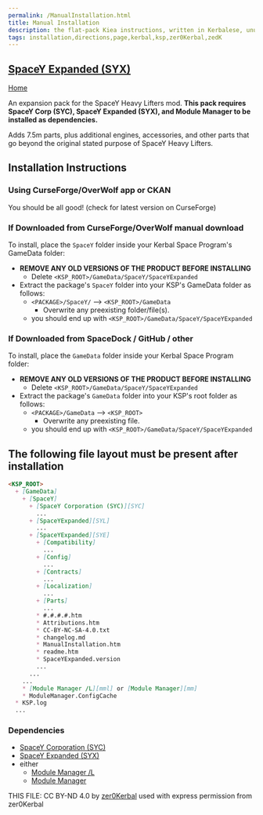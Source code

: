 ```yaml
---
permalink: /ManualInstallation.html
title: Manual Installation
description: the flat-pack Kiea instructions, written in Kerbalese, unusally present
tags: installation,directions,page,kerbal,ksp,zer0Kerbal,zedK
---
```


<!-- ManualInstallation.md v1.5.0.0
SpaceY Expanded (SYX)
created: 17 Jan 2023
updated: 11 May 2023 -->

<!-- based upon work by Lisias -->

## [SpaceY Expanded (SYX)][mod]

[Home](./index.md)

An expansion pack for the SpaceY Heavy Lifters mod. **This pack requires SpaceY Corp (SYC), SpaceY Expanded (SYX), and Module Manager to be installed as dependencies.**

Adds 7.5m parts, plus additional engines, accessories, and other parts that go beyond the original stated purpose of SpaceY Heavy Lifters.

## Installation Instructions

### Using CurseForge/OverWolf app or CKAN

You should be all good! (check for latest version on CurseForge)

### If Downloaded from CurseForge/OverWolf manual download

To install, place the `SpaceY` folder inside your Kerbal Space Program's GameData folder:

* **REMOVE ANY OLD VERSIONS OF THE PRODUCT BEFORE INSTALLING**
  * Delete `<KSP_ROOT>/GameData/SpaceY/SpaceYExpanded`
* Extract the package's `SpaceY` folder into your KSP's GameData folder as follows:
  * `<PACKAGE>/SpaceY/` --> `<KSP_ROOT>/GameData`
    * Overwrite any preexisting folder/file(s).
  * you should end up with `<KSP_ROOT>/GameData/SpaceY/SpaceYExpanded`

### If Downloaded from SpaceDock / GitHub / other

To install, place the `GameData` folder inside your Kerbal Space Program folder:

* **REMOVE ANY OLD VERSIONS OF THE PRODUCT BEFORE INSTALLING**
  * Delete `<KSP_ROOT>/GameData/SpaceY/SpaceYExpanded`
* Extract the package's `GameData` folder into your KSP's root folder as follows:
  * `<PACKAGE>/GameData` --> `<KSP_ROOT>`
    * Overwrite any preexisting file.
  * you should end up with `<KSP_ROOT>/GameData/SpaceY/SpaceYExpanded`

## The following file layout must be present after installation

```markdown
<KSP_ROOT>
  + [GameData]
    + [SpaceY]
      + [SpaceY Corporation (SYC)][SYC]
        ...
      + [SpaceYExpanded][SYL]
        ...
      + [SpaceYExpanded][SYE]
        + [Compatibility]
          ...
        + [Config]
          ...
        + [Contracts]
          ...
        + [Localization]
          ...
        + [Parts]
          ...
        * #.#.#.#.htm
        * Attributions.htm
        * CC-BY-NC-SA-4.0.txt
        * changelog.md
        * ManualInstallation.htm
        * readme.htm
        * SpaceYExpanded.version
        ...
      ...
    ...
    * [Module Manager /L][mml] or [Module Manager][mm]
    * ModuleManager.ConfigCache
  * KSP.log
  ...
```

### Dependencies

* [SpaceY Corporation (SYC)][SYC]
* [SpaceY Expanded (SYX)][SYL]
* either
  * [Module Manager /L][mml]
  * [Module Manager][mm]

[SYC]: https://forum.kerbalspaceprogram.com/index.php?/topic/209446-*/ "SpaceY Corporation (SYC)"
[SYL]: https://forum.kerbalspaceprogram.com/index.php?/topic/209445-*/ "SpaceY Expanded (SYX)"
[mm]: https://forum.kerbalspaceprogram.com/index.php?/topic/50533-*/ "Module Manager"
[mml]: https://github.com/net-lisias-ksp/ModuleManager "Module Manager /L"

THIS FILE: CC BY-ND 4.0 by [zer0Kerbal](https://github.com/zer0Kerbal)
  used with express permission from zer0Kerbal

[mod]: https://www.curseforge.com/kerbal/ksp-mods/SpaceYExpanded "SpaceY Expanded (SYX)"

